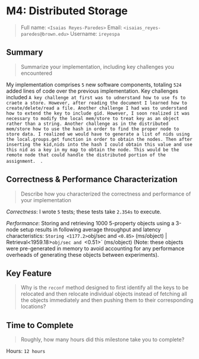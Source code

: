 # M4: Distributed Storage
> Full name: `<Isaias Reyes-Paredes>`
> Email:  `<isaias_reyes-paredes@brown.edu>`
> Username:  `ireyespa`

## Summary
> Summarize your implementation, including key challenges you encountered

My implementation comprises `5` new software components, totaling `524` added lines of code over the previous implementation. Key challenges included `A key challenge at first was to udnerstand how to use fs to craete a store. However, after reading the document I learned how to create/delete/read a file. Another challenge I had was to understand how to extend the key to include gid. However, I soon realized it was necessary to modify the local mem/store to treat key as an object rather than a string. Another challenge as in the distributed mem/store how to use the hash in order to find the proper node to store data. I realized we would have to generate a list of nids using the local.groups.get function in order to obtain the nodes. Then after inserting the kid,nids into the hash I could obtain this value and use this nid as a key in my map to obtain the node. This would be the remote node that could handle the distributed portion of the assignment.  `.

## Correctness & Performance Characterization
> Describe how you characterized the correctness and performance of your implementation

*Correctness*: I wrote `5` tests; these tests take `2.354s` to execute.

*Performance*: Storing and retrieving 1000 5-property objects using a 3-node setup results in following average throughput and latency characteristics: `Storing <1177.2>`obj/sec and `<0.85>` (ms/object) | Retrieval<1959.18>`obj/sec and `<0.51>` (ms/object) (Note: these objects were pre-generated in memory to avoid accounting for any performance overheads of generating these objects between experiments).

## Key Feature
> Why is the `reconf` method designed to first identify all the keys to be relocated and then relocate individual objects instead of fetching all the objects immediately and then pushing them to their corresponding locations?

## Time to Complete
> Roughly, how many hours did this milestone take you to complete?

Hours: `12 hours`
